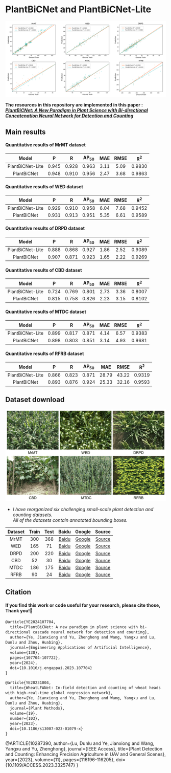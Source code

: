 # PlantBiCNet and PlantBiCNet-Lite
<div align=center>
<img src="https://github.com/Ye-Sk/PlantBiCNet/blob/master/linear.png"/>  
</div>   

**The resources in this repository are implemented in this paper :**  
[___PlantBiCNet: A New Paradigm in Plant Science with Bi-directional Concatenation Neural Network for Detection and Counting___](https://www.sciencedirect.com/science/article/pii/S0952197623018882)

## Main results
#### Quantitative results of MrMT dataset
|Model|P|R|AP<sub>50</sub>|MAE|RMSE|R<sup>2</sup>|
| :----: | :----: | :----: | :----: | :----: | :----: | :----: |
|PlantBiCNet-Lite|0.945|0.928|0.963|3.11|5.09|0.9830|
|PlantBiCNet|0.948|0.910|0.956|2.47|3.68|0.9863|  
#### Quantitative results of WED dataset
|Model|P|R|AP<sub>50</sub>|MAE|RMSE|R<sup>2</sup>|
| :----: | :----: | :----: | :----: | :----: | :----: | :----: |
|PlantBiCNet-Lite|0.929|0.910|0.958|6.04|7.68|0.9452|
|PlantBiCNet|0.931|0.913|0.951|5.35|6.61|0.9589|  
#### Quantitative results of DRPD dataset
|Model|P|R|AP<sub>50</sub>|MAE|RMSE|R<sup>2</sup>|
| :----: | :----: | :----: | :----: | :----: | :----: | :----: |
|PlantBiCNet-Lite|0.888|0.868|0.927|1.86|2.52|0.9089|
|PlantBiCNet|0.907|0.871|0.923|1.65|2.22|0.9269|  
#### Quantitative results of CBD dataset
|Model|P|R|AP<sub>50</sub>|MAE|RMSE|R<sup>2</sup>|
| :----: | :----: | :----: | :----: | :----: | :----:| :----: |
|PlantBiCNet-Lite|0.724|0.769|0.801|2.73|3.36|0.8007|
|PlantBiCNet|0.815|0.758|0.826|2.23|3.15|0.8102|  
#### Quantitative results of MTDC dataset
|Model|P|R|AP<sub>50</sub>|MAE|RMSE|R<sup>2</sup>|
| :----: | :----: | :----: | :----: | :----: | :----: | :----: |
|PlantBiCNet-Lite|0.899|0.817|0.871|4.14|6.57|0.9383|
|PlantBiCNet|0.898|0.803|0.851|3.14|4.93|0.9681|  
#### Quantitative results of RFRB dataset
|Model|P|R|AP<sub>50</sub>|MAE|RMSE|R<sup>2</sup>|
| :----: | :----: | :----: | :----: | :----: | :----: | :----: |
|PlantBiCNet-Lite|0.866|0.823|0.871|28.79|43.22|0.9319|
|PlantBiCNet|0.893|0.876|0.924|25.33|32.16|0.9593|  

## Dataset download
<div align=center>
<img src="https://github.com/Ye-Sk/PlantBiCNet/blob/master/dataset.png"/>   
</div>  

* *I have reorganized six challenging small-scale plant detection and counting datasets.   
All of the datasets contain annotated bounding boxes.*

|Dataset|Train|Test|Baidu|Google|Source|
| :----: | :----: | :----: | :----: | :----: | :----: |
|MrMT|300|368|[Baidu](https://pan.baidu.com/s/1uoh9EhC3COEt7TqC5pmA0w?pwd=plat)|[Google](https://drive.google.com/file/d/19cRDCZ4sOSv_DAyecLyOTDAegPXiIMIT/view?usp=sharing)|[Source](https://github.com/Ye-Sk/MrMT)|
|WED|165|71|[Baidu](https://pan.baidu.com/s/1pMQB-YNViPwRfdWtryyrFw?pwd=plat)|[Google](https://drive.google.com/file/d/1HRWXaR_Gid7-yEQbG_6wAigQ_m93bqHh/view?usp=sharing)|[Source](https://github.com/Ye-Sk/Plant-dataset)|
|DRPD|200|220|[Baidu](https://pan.baidu.com/s/1pMQB-YNViPwRfdWtryyrFw?pwd=plat)|[Google](https://drive.google.com/file/d/1duBg8yLWAs-LRtTAEFkSi3La3kBQe85_/view?usp=sharing)|[Source](https://github.com/changcaiyang/Panicle-AI)|
|CBD|52|30|[Baidu](https://pan.baidu.com/s/1kfDf0YYT0q9lQNHKBKJvHw?pwd=plat)|[Google](https://drive.google.com/file/d/165A4E45L9DJEVVs2LN0xfgJ3k4qQxKUz/view?usp=sharing)|[Source](https://github.com/Ye-Sk/PlantBiCNet)|
|MTDC|186|175|[Baidu](https://pan.baidu.com/s/1UVQ6VBQRz-e0ETEKJS5dPQ?pwd=plat)|[Google](https://drive.google.com/file/d/14iZrdaQ5FZz8nbTiqlx3-BPh0aYiAbxP/view?usp=sharing)|[Source](https://github.com/poppinace/mtdc)|
|RFRB|90|24|[Baidu](https://pan.baidu.com/s/1E1WloGVl_F2Nwyko3BM9QQ?pwd=plat)|[Google](https://drive.google.com/file/d/1-2AD__2rf5vkALBuwhF3nL1JxD3T9AYp/view?usp=sharing)|[Source](https://github.com/CV-Wang/RapeNet)|

## Citation
#### If you find this work or code useful for your research, please cite those, Thank you!🤗
~~~
@article{YE2024107704,
  title={PlantBiCNet: A new paradigm in plant science with bi-directional cascade neural network for detection and counting},
  author={Ye, Jianxiong and Yu, Zhenghong and Wang, Yangxu and Lu, Dunlu and Zhou, Huabing},
  journal={Engineering Applications of Artificial Intelligence},
  volume={130},
  pages={107704-107722},
  year={2024},
  doi={10.1016/j.engappai.2023.107704}
}
~~~
~~~
@article{YE20231004,  
  title={WheatLFANet: In-field detection and counting of wheat heads with high-real-time global regression network},  
  author={Ye, Jianxiong and Yu, Zhenghong and Wang, Yangxu and Lu, Dunlu and Zhou, Huabing},  
  journal={Plant Methods},  
  volume={19},  
  number={103},  
  year={2023},  
  doi={10.1186/s13007-023-01079-x}  
}
~~~
@ARTICLE{10287390,
  author={Lu, Dunlu and Ye, Jianxiong and Wang, Yangxu and Yu, Zhenghong},
  journal={IEEE Access}, 
  title={Plant Detection and Counting: Enhancing Precision Agriculture in UAV and General Scenes}, 
  year={2023},
  volume={11},
  pages={116196-116205},
  doi={10.1109/ACCESS.2023.3325747}
}
~~~



